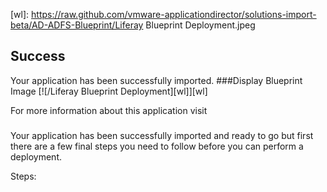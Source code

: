 [wl]: https://raw.github.com/vmware-applicationdirector/solutions-import-beta/AD-ADFS-Blueprint/Liferay Blueprint Deployment.jpeg

## Success
Your application has been successfully imported.
###Display Blueprint Image 
[![/Liferay Blueprint Deployment][wl]][wl]

For more information about this application visit <webpage link>


###
Your application has been successfully imported and ready to go but first there are a few final steps you need to follow before you can perform a deployment.

Steps:
